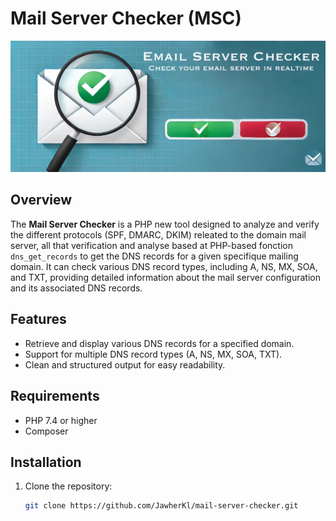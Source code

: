 # Mail Server Checker (MSC)

![mail_checker](https://github.com/JawherKl/mail-server-checker/blob/main/mail_checker.png)

## Overview
The **Mail Server Checker** is a PHP new tool designed to analyze and verify the different protocols (SPF, DMARC, DKIM) releated to the domain mail server, all that verification and analyse based at PHP-based fonction `dns_get_records` to get the DNS records for a given specifique mailing domain. It can check various DNS record types, including A, NS, MX, SOA, and TXT, providing detailed information about the mail server configuration and its associated DNS records.

## Features
- Retrieve and display various DNS records for a specified domain.
- Support for multiple DNS record types (A, NS, MX, SOA, TXT).
- Clean and structured output for easy readability.

## Requirements
- PHP 7.4 or higher
- Composer

## Installation

1. Clone the repository:
   ```bash
   git clone https://github.com/JawherKl/mail-server-checker.git
   ```
